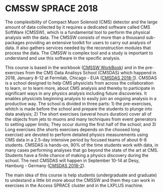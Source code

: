 # CMSSW SPRACE 2018

The complexibility of Compact Muon Solenoid (CMS) detector and the large amount of data collected by it requires a dedicated software called CMS SoftWare (CMSSW), which is a fundamental tool to perform the  physical analysis with the data. 
The CMSSW consists of more than a thousand sub-packages providing an extensive toolkit for users to carry out analysis of data. 
It also gathers services needed by the reconstruction modules that process the data. 
The CMSSW is complex tool and a study is important to understand and use this software in the specific analysis.

This course is based in the workbook ([CMSSW WorkBook](https://twiki.cern.ch/twiki/bin/view/CMSPublic/WorkBook)) and in the pre-exercises from the CMS Data Analisys School (CMSDAS) which happend in 2018, January 8-12 at Fermilab, Chicago - EUA ([CMSDAS 2018-1](https://indico.cern.ch/event/662371/)). CMSDAS is a school designed to help CMS physicists from across the collaboration to learn, or to learn more, about CMS analysis and thereby to participate in significant ways in any physics analysis including future discoveries.  It enables physicists beginning analysis to easily join an ongoing analysis in a productive way. The school is divided in three parts: 1) the pre-exercises, whitch is made before the school and prepare the students to plunge into data analysis; 2) The short exercises (several hours duration) cover all of the objects from jets to muons and many techniques from event generators to setting upper limits; They occur during the first half of the school; and 3) Long exercises (the shorts exercises depends on the choosed long exercise) are devoted to perform detailed physics measurements using CMS data in a 2.5-day intensive period by focused teams of about 6-8 students. CMSDAS is hands-on, 90% of the time students work with data, in many cases performing analyses that go beyond the state of the art at CMS. Students have a finite chance of making a physics discovery during the school. The next CMSDAS will happen in September 10-14 at Desy, Hamburg - Germany ([CMSDAS 2018-2](https://indico.desy.de/indico/event/19108/)).

The main idea of this course is help students (undergraduate and graduate) to undestand a little bit more about the CMSSW and them they can work in exercises in the Access SPRACE cluster and in the LXPLUS machine. 
